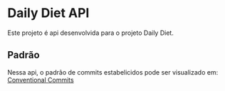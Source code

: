# Daily Diet API

Este projeto é api desenvolvida para o projeto Daily Diet.

## Padrão

Nessa api, o padrão de commits estabelicidos pode ser visualizado em:
[Conventional Commits](https://www.conventionalcommits.org/en/v1.0.0/)
